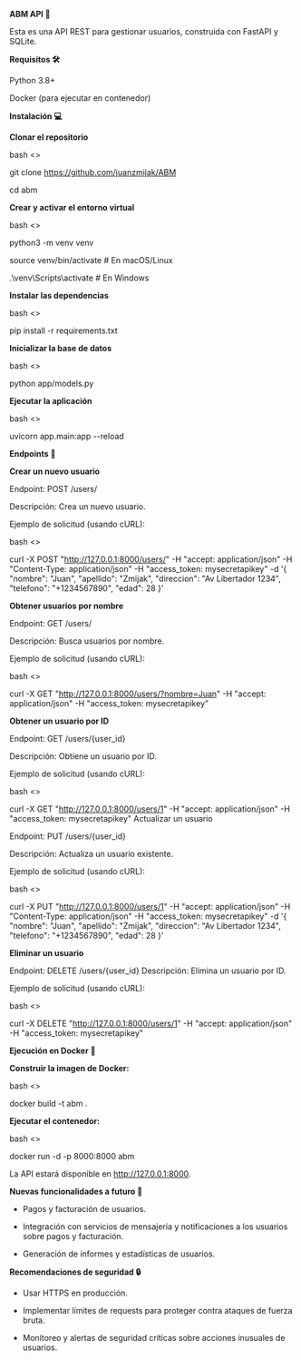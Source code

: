 **ABM API 🚀**

Esta es una API REST para gestionar usuarios, construida con FastAPI y SQLite.

**Requisitos 🛠️**

Python 3.8+

Docker (para ejecutar en contenedor)


**Instalación 💻**

**Clonar el repositorio**

bash <>

git clone https://github.com/juanzmijak/ABM

cd abm

**Crear y activar el entorno virtual**

bash <>

python3 -m venv venv

source venv/bin/activate  # En macOS/Linux

.\venv\Scripts\activate  # En Windows

**Instalar las dependencias**

bash <>

pip install -r requirements.txt

**Inicializar la base de datos**

bash <>

python app/models.py

**Ejecutar la aplicación**

bash <>


uvicorn app.main:app --reload

**Endpoints 📡**

**Crear un nuevo usuario**

Endpoint: POST /users/

Descripción: Crea un nuevo usuario.

Ejemplo de solicitud (usando cURL):

bash <>

curl -X POST "http://127.0.0.1:8000/users/" -H "accept: application/json" -H "Content-Type: application/json" -H "access_token: mysecretapikey" -d '{ "nombre": "Juan", "apellido": "Zmijak", "direccion": "Av Libertador 1234", "telefono": "+1234567890", "edad": 28 }'

**Obtener usuarios por nombre**

Endpoint: GET /users/

Descripción: Busca usuarios por nombre.

Ejemplo de solicitud (usando cURL):

bash <>

curl -X GET "http://127.0.0.1:8000/users/?nombre=Juan" -H "accept: application/json" -H "access_token: mysecretapikey"

**Obtener un usuario por ID**

Endpoint: GET /users/{user_id}

Descripción: Obtiene un usuario por ID.

Ejemplo de solicitud (usando cURL):

bash <>

curl -X GET "http://127.0.0.1:8000/users/1" -H "accept: application/json" -H "access_token: mysecretapikey"
Actualizar un usuario

Endpoint: PUT /users/{user_id}

Descripción: Actualiza un usuario existente.

Ejemplo de solicitud (usando cURL):

bash <>

curl -X PUT "http://127.0.0.1:8000/users/1" -H "accept: application/json" -H "Content-Type: application/json" -H "access_token: mysecretapikey" -d '{ "nombre": "Juan", "apellido": "Zmijak", "direccion": "Av Libertador 1234", "telefono": "+1234567890", "edad": 28 }'

**Eliminar un usuario**

Endpoint: DELETE /users/{user_id}
Descripción: Elimina un usuario por ID.

Ejemplo de solicitud (usando cURL):

bash <>

curl -X DELETE "http://127.0.0.1:8000/users/1" -H "accept: application/json" -H "access_token: mysecretapikey"

**Ejecución en Docker 🐳**

**Construir la imagen de Docker:**

bash <>

docker build -t abm .

**Ejecutar el contenedor:**

bash <>

docker run -d -p 8000:8000 abm

La API estará disponible en http://127.0.0.1:8000.

**Nuevas funcionalidades a futuro 🌟**

- Pagos y facturación de usuarios.

- Integración con servicios de mensajería y notificaciones a los usuarios sobre pagos y facturación.

- Generación de informes y estadísticas de usuarios.

**Recomendaciones de seguridad 🔒**

- Usar HTTPS en producción.

- Implementar límites de requests para proteger contra ataques de fuerza bruta.
- Monitoreo y alertas de seguridad críticas sobre acciones inusuales de usuarios.
  
